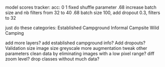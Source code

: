 model scores tracker:
acc:
0
1
fixed shuffle parameter
.68
increase batch size and nb filters from 32 to 40
.68
batch size 100, add dropout 0.3, filters to 32

just do these categories:
Established Campground
Informal Campsite
Wild Camping

add more layers?
add established campground info?
Add dropouts?
Validation size
image size
greyscale
more augmentation
tweak other parameters
clean data by eliminating images with a low pixel range?
diff zoom level?
drop classes without much data?